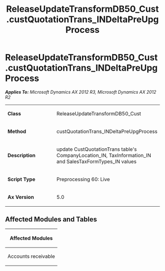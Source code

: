 ﻿---
title: ReleaseUpdateTransformDB50_Cust.custQuotationTrans_INDeltaPreUpgProcess
TOCTitle: ReleaseUpdateTransformDB50_Cust.custQuotationTrans_INDeltaPreUpgProcess
ms:assetid: cadb2fb0-a964-ca10-bc71-f776352bb6c7
ms:mtpsurl: https://msdn.microsoft.com/en-us/library/JJ719641(v=AX.60)
ms:contentKeyID: 49711208
ms.date: 05/18/2015
mtps_version: v=AX.60
---

# ReleaseUpdateTransformDB50\_Cust.custQuotationTrans\_INDeltaPreUpgProcess 


_**Applies To:** Microsoft Dynamics AX 2012 R3, Microsoft Dynamics AX 2012 R2_

<table>
<colgroup>
<col style="width: 50%" />
<col style="width: 50%" />
</colgroup>
<tbody>
<tr class="odd">
<td><p><strong>Class</strong></p></td>
<td><p>ReleaseUpdateTransformDB50_Cust</p></td>
</tr>
<tr class="even">
<td><p><strong>Method</strong></p></td>
<td><p>custQuotationTrans_INDeltaPreUpgProcess</p></td>
</tr>
<tr class="odd">
<td><p><strong>Description</strong></p></td>
<td><p>update CustQuotationTrans table's CompanyLocation_IN, TaxInformation_IN and SalesTaxFormTypes_IN values</p></td>
</tr>
<tr class="even">
<td><p><strong>Script Type</strong></p></td>
<td><p>Preprocessing 60: Live</p></td>
</tr>
<tr class="odd">
<td><p><strong>Ax Version</strong></p></td>
<td><p>5.0</p></td>
</tr>
</tbody>
</table>


## Affected Modules and Tables

<table>
<colgroup>
<col style="width: 100%" />
</colgroup>
<thead>
<tr class="header">
<th><p>Affected Modules</p></th>
</tr>
</thead>
<tbody>
<tr class="odd">
<td><p>Accounts receivable</p></td>
</tr>
</tbody>
</table>

  


